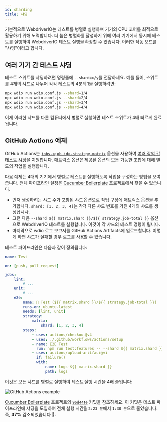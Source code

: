 ```yaml
---
id: sharding
title: 샤딩
---
```


기본적으로 WebdriverIO는 테스트를 병렬로 실행하며 기기의 CPU 코어를 최적으로 활용하기 위해 노력합니다. 더 높은 병렬화를 달성하기 위해 여러 기기에서 동시에 테스트를 실행하여 WebdriverIO 테스트 실행을 확장할 수 있습니다. 이러한 작동 모드를 "샤딩"이라고 합니다.

## 여러 기기 간 테스트 샤딩

테스트 스위트를 샤딩하려면 명령줄에 `--shard=x/y`를 전달하세요. 예를 들어, 스위트를 4개의 샤드로 나누어 각각 테스트의 4분의 1을 실행하려면:

```sh
npx wdio run wdio.conf.js --shard=1/4
npx wdio run wdio.conf.js --shard=2/4
npx wdio run wdio.conf.js --shard=3/4
npx wdio run wdio.conf.js --shard=4/4
```

이제 이러한 샤드를 다른 컴퓨터에서 병렬로 실행하면 테스트 스위트가 4배 빠르게 완료됩니다.

## GitHub Actions 예제

GitHub Actions는 [`jobs.<job_id>.strategy.matrix`](https://docs.github.com/en/actions/using-workflows/workflow-syntax-for-github-actions#jobsjob_idstrategymatrix) 옵션을 사용하여 [여러 작업 간 테스트 샤딩](https://docs.github.com/en/actions/using-jobs/using-a-matrix-for-your-jobs)을 지원합니다. 매트릭스 옵션은 제공된 옵션의 모든 가능한 조합에 대해 별도의 작업을 실행합니다.

다음 예제는 4대의 기기에서 병렬로 테스트를 실행하도록 작업을 구성하는 방법을 보여줍니다. 전체 파이프라인 설정은 [Cucumber Boilerplate](https://github.com/webdriverio/cucumber-boilerplate/blob/main/.github/workflows/test.yaml) 프로젝트에서 찾을 수 있습니다.

-   먼저 생성하려는 샤드 수가 포함된 샤드 옵션으로 작업 구성에 매트릭스 옵션을 추가합니다. `shard: [1, 2, 3, 4]`는 각각 다른 샤드 번호를 가진 4개의 샤드를 생성합니다.
-   그런 다음 `--shard ${{ matrix.shard }}/${{ strategy.job-total }}` 옵션으로 WebdriverIO 테스트를 실행합니다. 이것이 각 샤드의 테스트 명령이 됩니다.
-   마지막으로 wdio 로그 보고서를 GitHub Actions Artifacts에 업로드합니다. 이렇게 하면 샤드가 실패할 경우 로그를 사용할 수 있습니다.

테스트 파이프라인은 다음과 같이 정의됩니다:

```yaml title=.github/workflows/test.yaml
name: Test

on: [push, pull_request]

jobs:
    lint:
        # ...
    unit:
        # ...
    e2e:
        name: 🧪 Test (${{ matrix.shard }}/${{ strategy.job-total }})
        runs-on: ubuntu-latest
        needs: [lint, unit]
        strategy:
            matrix:
                shard: [1, 2, 3, 4]
        steps:
            - uses: actions/checkout@v4
            - uses: ./.github/workflows/actions/setup
            - name: E2E Test
              run: npm run test:features -- --shard ${{ matrix.shard }}/${{ strategy.job-total }}
            - uses: actions/upload-artifact@v1
              if: failure()
              with:
                  name: logs-${{ matrix.shard }}
                  path: logs
```

이것은 모든 샤드를 병렬로 실행하여 테스트 실행 시간을 4배 줄입니다:

![GitHub Actions example](/img/sharding.png "GitHub Actions example")

[Cucumber Boilerplate](https://github.com/webdriverio/cucumber-boilerplate) 프로젝트의 [`96d444e`](https://github.com/webdriverio/cucumber-boilerplate/commit/96d444ea23919389682b9b1c9408ed91c452c7f8) 커밋을 참조하세요. 이 커밋은 테스트 파이프라인에 샤딩을 도입하여 전체 실행 시간을 `2:23 분`에서 `1:30 분`으로 줄였습니다. 즉, __37%__ 감소되었습니다 🎉.